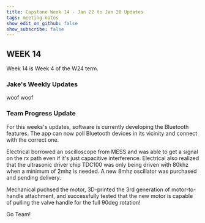 ```yaml
---
title: Capstone Week 14 - Jan 22 to Jan 28 Updates
tags: meeting-notes
show_edit_on_github: false
show_subscribe: false
---
```

## WEEK 14
Week 14 is Week 4 of the W24 term.

### Jake's Weekly Updates 
woof woof

### Team Progress Update

For this weeks's updates, software is currently developing the Bluetooth features. The app can now poll Bluetooth devices in its vicinity and connect with the correct one. 

Electrical borrowed an oscilloscope from MESS and was able to get a signal on the rx path even if it's just capacitive interference. Electrical also realized that the ultrasonic driver chip TDC100 was only being driven with 80khz when a minimum of 2mhz is needed. A new 8mhz oscillator was purchased and pending delivery.

Mechanical puchsed the motor, 3D-printed the 3rd generation of motor-to-handle attachment, and successfully tested that the new motor is capable of pulling the valve handle for the full 90deg rotation!


Go Team!
<!--more-->
